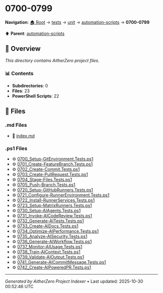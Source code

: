 # 0700-0799

**Navigation**: [🏠 Root](../../../../index.md) → [tests](../../../index.md) → [unit](../../index.md) → [automation-scripts](../index.md) → **0700-0799**

⬆️ **Parent**: [automation-scripts](../index.md)

## 📖 Overview

*This directory contains AitherZero project files.*

### 📊 Contents

- **Subdirectories**: 0
- **Files**: 23
- **PowerShell Scripts**: 22

## 📄 Files

### .md Files

- 📝 [index.md](./index.md)

### .ps1 Files

- ⚙️ [0700_Setup-GitEnvironment.Tests.ps1](./0700_Setup-GitEnvironment.Tests.ps1)
- ⚙️ [0701_Create-FeatureBranch.Tests.ps1](./0701_Create-FeatureBranch.Tests.ps1)
- ⚙️ [0702_Create-Commit.Tests.ps1](./0702_Create-Commit.Tests.ps1)
- ⚙️ [0703_Create-PullRequest.Tests.ps1](./0703_Create-PullRequest.Tests.ps1)
- ⚙️ [0704_Stage-Files.Tests.ps1](./0704_Stage-Files.Tests.ps1)
- ⚙️ [0705_Push-Branch.Tests.ps1](./0705_Push-Branch.Tests.ps1)
- ⚙️ [0720_Setup-GitHubRunners.Tests.ps1](./0720_Setup-GitHubRunners.Tests.ps1)
- ⚙️ [0721_Configure-RunnerEnvironment.Tests.ps1](./0721_Configure-RunnerEnvironment.Tests.ps1)
- ⚙️ [0722_Install-RunnerServices.Tests.ps1](./0722_Install-RunnerServices.Tests.ps1)
- ⚙️ [0723_Setup-MatrixRunners.Tests.ps1](./0723_Setup-MatrixRunners.Tests.ps1)
- ⚙️ [0730_Setup-AIAgents.Tests.ps1](./0730_Setup-AIAgents.Tests.ps1)
- ⚙️ [0731_Invoke-AICodeReview.Tests.ps1](./0731_Invoke-AICodeReview.Tests.ps1)
- ⚙️ [0732_Generate-AITests.Tests.ps1](./0732_Generate-AITests.Tests.ps1)
- ⚙️ [0733_Create-AIDocs.Tests.ps1](./0733_Create-AIDocs.Tests.ps1)
- ⚙️ [0734_Optimize-AIPerformance.Tests.ps1](./0734_Optimize-AIPerformance.Tests.ps1)
- ⚙️ [0735_Analyze-AISecurity.Tests.ps1](./0735_Analyze-AISecurity.Tests.ps1)
- ⚙️ [0736_Generate-AIWorkflow.Tests.ps1](./0736_Generate-AIWorkflow.Tests.ps1)
- ⚙️ [0737_Monitor-AIUsage.Tests.ps1](./0737_Monitor-AIUsage.Tests.ps1)
- ⚙️ [0738_Train-AIContext.Tests.ps1](./0738_Train-AIContext.Tests.ps1)
- ⚙️ [0739_Validate-AIOutput.Tests.ps1](./0739_Validate-AIOutput.Tests.ps1)
- ⚙️ [0741_Generate-AICommitMessage.Tests.ps1](./0741_Generate-AICommitMessage.Tests.ps1)
- ⚙️ [0742_Create-AIPoweredPR.Tests.ps1](./0742_Create-AIPoweredPR.Tests.ps1)

---

*Generated by AitherZero Project Indexer* • Last updated: 2025-10-30 00:52:46 UTC

